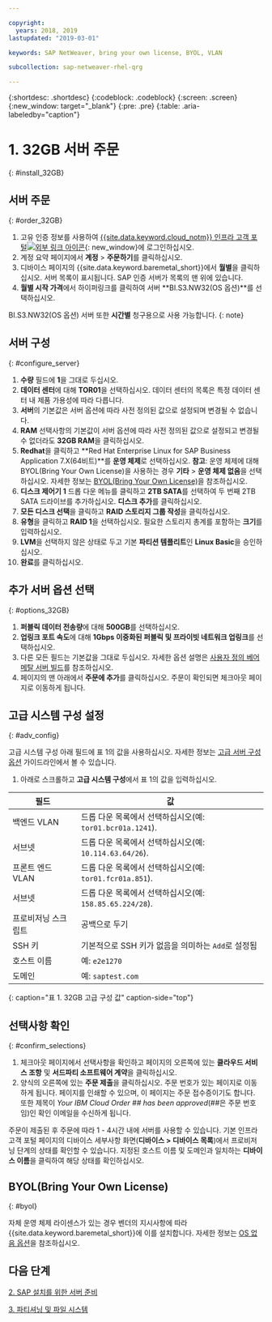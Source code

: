 ```yaml
---

copyright:
  years: 2018, 2019
lastupdated: "2019-03-01"

keywords: SAP NetWeaver, bring your own license, BYOL, VLAN

subcollection: sap-netweaver-rhel-qrg

---
```


{:shortdesc: .shortdesc}
{:codeblock: .codeblock}
{:screen: .screen}
{:new_window: target="_blank"}
{:pre: .pre}
{:table: .aria-labeledby="caption"}

# 1. 32GB 서버 주문
{: #install_32GB}

## 서버 주문
{: #order_32GB}

1. 고유 인증 정보를 사용하여 [{{site.data.keyword.cloud_notm}} 인프라 고객 포털![외부 링크 아이콘](../../icons/launch-glyph.svg "외부 링크 아이콘")](https://control.softlayer.com){: new_window}에 로그인하십시오.
2. 계정 요약 페이지에서 **계정** > **주문하기**를 클릭하십시오.
3. 디바이스 페이지의 {{site.data.keyword.baremetal_short}}에서 **월별**을 클릭하십시오. 서버 목록이 표시됩니다. SAP 인증 서버가 목록의 맨 위에 있습니다.
4. **월별 시작 가격**에서 하이퍼링크를 클릭하여 서버 **BI.S3.NW32(OS 옵션)**를 선택하십시오.

BI.S3.NW32(OS 옵션) 서버 또한 **시간별** 청구용으로 사용 가능합니다.
{: note}

## 서버 구성
{: #configure_server}

1. **수량** 필드에 **1**을 그대로 두십시오.
2. **데이터 센터**에 대해 **TOR01**을 선택하십시오. 데이터 센터의 목록은 특정 데이터 센터 내 제품 가용성에 따라 다릅니다.
3. **서버**의 기본값은 서버 옵션에 따라 사전 정의된 값으로 설정되며 변경될 수 없습니다.
4. **RAM** 선택사항의 기본값이 서버 옵션에 따라 사전 정의된 값으로 설정되고 변경될 수 없더라도 **32GB RAM**을 클릭하십시오.
5. **Redhat**을 클릭하고 **Red Hat Enterprise Linux for SAP Business Application 7.X(64비트)**를 **운영 체제**로 선택하십시오. **참고**: 운영 체제에 대해 BYOL(Bring Your Own License)을 사용하는 경우 **기타** > **운영 체제 없음**을 선택하십시오. 자세한 정보는 [BYOL(Bring Your Own License)](#byol)을 참조하십시오.
6. **디스크 제어기 1** 드롭 다운 메뉴를 클릭하고 **2TB SATA**를 선택하여 두 번째 2TB SATA 드라이브를 추가하십시오. **디스크 추가**를 클릭하십시오.
7. **모든 디스크 선택**을 클릭하고 **RAID 스토리지 그룹 작성**을 클릭하십시오.
8. **유형**을 클릭하고 **RAID 1**을 선택하십시오. 필요한 스토리지 총계를 포함하는 **크기**를 입력하십시오.
9. **LVM**을 선택하지 않은 상태로 두고 기본 **파티션 템플리트**인 **Linux Basic**을 승인하십시오.
10. **완료**를 클릭하십시오.

## 추가 서버 옵션 선택
{: #options_32GB}

1. **퍼블릭 데이터 전송량**에 대해 **500GB**를 선택하십시오.
2.	**업링크 포트 속도**에 대해 **1Gbps 이중화된 퍼블릭 및 프라이빗 네트워크 업링크**를 선택하십시오.
3. 다른 모든 필드는 기본값을 그대로 두십시오. 자세한 옵션 설명은 [사용자 정의 베어메탈 서버 빌드](/docs/bare-metal?topic=bare-metal-ordering-baremetal-server#addl-server-options)를 참조하십시오.
4.	페이지의 맨 아래에서 **주문에 추가**를 클릭하십시오. 주문이 확인되면 체크아웃 페이지로 이동하게 됩니다.

## 고급 시스템 구성 설정
{: #adv_config}

고급 시스템 구성 아래 필드에 표 1의 값을 사용하십시오. 자세한 정보는 [고급 서버 구성 옵션](/docs/bare-metal?topic=bare-metal-ordering-baremetal-server#adv-system-config) 가이드라인에서 볼 수 있습니다.

1. 아래로 스크롤하고 **고급 시스템 구성**에서 표 1의 값을 입력하십시오.

|              필드               |값                                                           |
| -------------------------------- | -------------------------------------------------------------------- |
|백엔드 VLAN                      | 드롭 다운 목록에서 선택하십시오(예: `tor01.bcr01a.1241`).     |
|서브넷                            | 드롭 다운 목록에서 선택하십시오(예: `10.114.63.64/26`).       |
|프론트 엔드 VLAN                     | 드롭 다운 목록에서 선택하십시오(예: `tor01.fcr01a.851`).      |
|서브넷                            | 드롭 다운 목록에서 선택하십시오(예: `158.85.65.224/28`).      |
|프로비저닝 스크립트                 | 공백으로 두기                                                          |
|SSH 키                          | 기본적으로 SSH 키가 없음을 의미하는 `Add`로 설정됨                            |
|호스트 이름                          | 예: `e2e1270`                                               |
|도메인                            | 예: `saptest.com`                                           |
{: caption="표 1. 32GB 고급 구성 값" caption-side="top"}  

## 선택사항 확인
{: #confirm_selections}

1. 체크아웃 페이지에서 선택사항을 확인하고 페이지의 오른쪽에 있는 **클라우드 서비스 조항** 및 **서드파티 소프트웨어 계약**을 클릭하십시오.
2. 양식의 오른쪽에 있는 **주문 제출**을 클릭하십시오. 주문 번호가 있는 페이지로 이동하게 됩니다. 페이지를 인쇄할 수 있으며, 이 페이지는 주문 접수증이기도 합니다. 또한 제목이 *Your IBM Cloud Order ## has been approved*(##은 주문 번호임)인 확인 이메일을 수신하게 됩니다.

주문이 제출된 후 주문에 따라 1 - 4시간 내에 서버를 사용할 수 있습니다. 기본 인프라 고객 포털 페이지의 디바이스 세부사항 화면(**디바이스 > 디바이스 목록**)에서 프로비저닝 단계의 상태를 확인할 수 있습니다. 지정된 호스트 이름 및 도메인과 일치하는 **디바이스 이름**을 클릭하여 해당 상태를 확인하십시오.

## BYOL(Bring Your Own License)
{: #byol}

자체 운영 체제 라이센스가 있는 경우 벤더의 지시사항에 따라 {{site.data.keyword.baremetal_short}}에 이를 설치합니다. 자세한 정보는 [OS 없음 옵션](/docs/bare-metal?topic=bare-metal-bm-no-os#bm-no-os)을 참조하십시오.

## 다음 단계

  [2. SAP 설치를 위한 서버 준비](/docs/infrastructure/sap-netweaver-rhel-qrg?topic=sap-netweaver-rhel-qrg-prepare_32GB)

  [3. 파티셔닝 및 파일 시스템](/docs/infrastructure/sap-netweaver-rhel-qrg?topic=sap-netweaver-rhel-qrg-partition_32GB)
